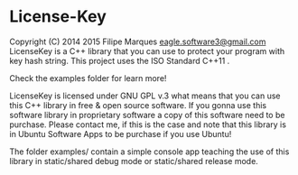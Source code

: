 License-Key
===========

Copyright (C) 2014 2015 Filipe Marques eagle.software3@gmail.com
LicenseKey is a C++ library that you can use to protect your program with key hash string.
This project uses the ISO Standard C++11 .

Check the examples folder for learn more!

LicenseKey is licensed under GNU GPL v.3 what means that you can use this C++ library in free & open source software.
If you gonna use this software library in proprietary software a copy of this software need to be purchase. 
Please contact me, if this is the case and note that this library is in Ubuntu Software Apps to be purchase if you use Ubuntu!

The folder examples/ contain a simple console app teaching the use of this library in static/shared 
debug mode or static/shared release mode.
